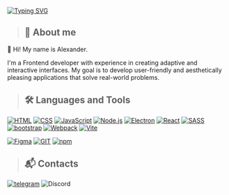 [![Typing SVG](https://readme-typing-svg.demolab.com?font=Roboto+Mono&weight=600&size=28&pause=1000&color=F7F7F7&vCenter=true&width=500&lines=Hello+world!;Welcome+to+my+profile+%E2%9C%A8)](https://git.io/typing-svg)

>## 🚀 About me

👋 Hi! My name is Alexander.

I'm a Frontend developer with experience in creating adaptive and interactive interfaces. My goal is to develop user-friendly and aesthetically pleasing applications that solve real-world problems. 

>## 🛠️ Languages and Tools
[![HTML](https://img.shields.io/badge/HTML-000000?style=for-the-badge&logo=html5&logocolor=000000)](https://developer.mozilla.org/ru/docs/Web/HTML)
[![CSS](https://img.shields.io/badge/CSS3-000000?style=for-the-badge&logo=CSS3&logocolor=000000)](https://developer.mozilla.org/ru/docs/Web/CSS/Reference)
[![JavaScript](https://img.shields.io/badge/JavaScript-000000?style=for-the-badge&logo=JavaScript&logocolor=000000)](https://developer.mozilla.org/ru/docs/Web/JavaScript)
[![Node.js](https://img.shields.io/badge/Node.js-000000?style=for-the-badge&logo=Node.js&logocolor=000000)](https://nodejs.org)
[![Electron](https://img.shields.io/badge/Electron-000000?style=for-the-badge&logo=Electron&logocolor=000000)](https://www.electronjs.org)
[![React](https://img.shields.io/badge/React-000000?style=for-the-badge&logo=React&logocolor=000000)](https://react.dev/)
[![SASS](https://img.shields.io/badge/sass-000000?style=for-the-badge&logo=sass&logocolor=000000)](https://sass-lang.com/)
[![bootstrap](https://img.shields.io/badge/bootstrap-000000?style=for-the-badge&logo=bootstrap&logocolor=000000)](https://getbootstrap.com/)
[![Webpack](https://img.shields.io/badge/Webpack-000000?style=for-the-badge&logo=Webpack&logocolor=000000)](https://webpack.js.org/)
[![Vite](https://img.shields.io/badge/Vite-000000?style=for-the-badge&logo=Vite&logocolor=000000)](https://vite.dev/)


[![Figma](https://img.shields.io/badge/Figma-000000?style=for-the-badge&logo=Figma&logocolor=000000)](https://www.figma.com/)
[![GIT](https://img.shields.io/badge/GIT-000000?style=for-the-badge&logo=git&logocolor=000000)](https://git-scm.com/)
[![npm](https://img.shields.io/badge/npm-000000?style=for-the-badge&logo=npm&logocolor=000000)](https://www.npmjs.com/)
<!-- ![Flutter](https://img.shields.io/badge/-<message>-000000?style=for-the-badge&logo=<logo>&logocolor=000000)
![Flutter](https://img.shields.io/badge/-<message>-000000?style=for-the-badge&logo=<logo>&logocolor=000000)
![Flutter](https://img.shields.io/badge/-<message>-000000?style=for-the-badge&logo=<logo>&logocolor=000000)
![Flutter](https://img.shields.io/badge/-<message>-000000?style=for-the-badge&logo=<logo>&logocolor=000000) -->

>## 📬 Contacts
[![telegram](https://img.shields.io/badge/telegram-000000?style=for-the-badge&logo=telegram&logocolor=000000)]()
![Discord](https://img.shields.io/badge/Discord-000000?style=for-the-badge&logo=Discord&logocolor=000000)